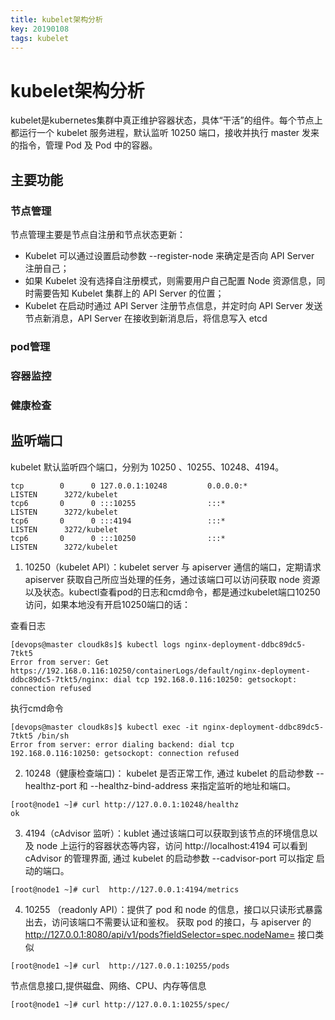 ```yaml
---
title: kubelet架构分析
key: 20190108
tags: kubelet
---
```


# kubelet架构分析
kubelet是kubernetes集群中真正维护容器状态，具体“干活”的组件。每个节点上都运行一个 kubelet 服务进程，默认监听 10250 端口，接收并执行 master 发来的指令，管理 Pod 及 Pod 中的容器。
<!--more-->

## 主要功能
### 节点管理
节点管理主要是节点自注册和节点状态更新：
- Kubelet 可以通过设置启动参数 --register-node 来确定是否向 API Server 注册自己；
- 如果 Kubelet 没有选择自注册模式，则需要用户自己配置 Node 资源信息，同时需要告知 Kubelet 集群上的 API Server 的位置；
- Kubelet 在启动时通过 API Server 注册节点信息，并定时向 API Server 发送节点新消息，API Server 在接收到新消息后，将信息写入 etcd

###  pod管理
###  容器监控
###  健康检查



## 监听端口
kubelet 默认监听四个端口，分别为 10250 、10255、10248、4194。


```
tcp        0      0 127.0.0.1:10248         0.0.0.0:*               LISTEN      3272/kubelet        
tcp6       0      0 :::10255                :::*                    LISTEN      3272/kubelet        
tcp6       0      0 :::4194                 :::*                    LISTEN      3272/kubelet        
tcp6       0      0 :::10250                :::*                    LISTEN      3272/kubelet
```


1. 10250（kubelet API）：kubelet server 与 apiserver 通信的端口，定期请求 apiserver 获取自己所应当处理的任务，通过该端口可以访问获取 node 资源以及状态。kubectl查看pod的日志和cmd命令，都是通过kubelet端口10250访问，如果本地没有开启10250端口的话：

查看日志
```
[devops@master cloudk8s]$ kubectl logs nginx-deployment-ddbc89dc5-7tkt5 
Error from server: Get https://192.168.0.116:10250/containerLogs/default/nginx-deployment-ddbc89dc5-7tkt5/nginx: dial tcp 192.168.0.116:10250: getsockopt: connection refused
```

执行cmd命令
  
```
[devops@master cloudk8s]$ kubectl exec -it nginx-deployment-ddbc89dc5-7tkt5 /bin/sh
Error from server: error dialing backend: dial tcp 192.168.0.116:10250: getsockopt: connection refused
```


2. 10248（健康检查端口)： kubelet 是否正常工作, 通过 kubelet 的启动参数 --healthz-port 和 --healthz-bind-address 来指定监听的地址和端口。


```
[root@node1 ~]# curl http://127.0.0.1:10248/healthz
ok
```

3. 4194（cAdvisor 监听）：kublet 通过该端口可以获取到该节点的环境信息以及 node 上运行的容器状态等内容，访问 http://localhost:4194 可以看到 cAdvisor 的管理界面,
通过 kubelet 的启动参数 --cadvisor-port 可以指定 启动的端口。

```
[root@node1 ~]# curl  http://127.0.0.1:4194/metrics
```


4. 10255 （readonly API）：提供了 pod 和 node 的信息，接口以只读形式暴露出去，访问该端口不需要认证和鉴权。
获取 pod 的接口，与 apiserver 的 
http://127.0.0.1:8080/api/v1/pods?fieldSelector=spec.nodeName=  接口类似


```
[root@node1 ~]# curl  http://127.0.0.1:10255/pods
```


节点信息接口,提供磁盘、网络、CPU、内存等信息


```
[root@node1 ~]# curl http://127.0.0.1:10255/spec/
```


